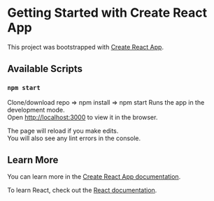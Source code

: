 # Getting Started with Create React App

This project was bootstrapped with [Create React App](https://github.com/facebook/create-react-app).

## Available Scripts

### `npm start`

Clone/download repo => npm install => npm start
Runs the app in the development mode.\
Open [http://localhost:3000](http://localhost:3000) to view it in the browser.

The page will reload if you make edits.\
You will also see any lint errors in the console.

## Learn More

You can learn more in the [Create React App documentation](https://facebook.github.io/create-react-app/docs/getting-started).

To learn React, check out the [React documentation](https://reactjs.org/).
